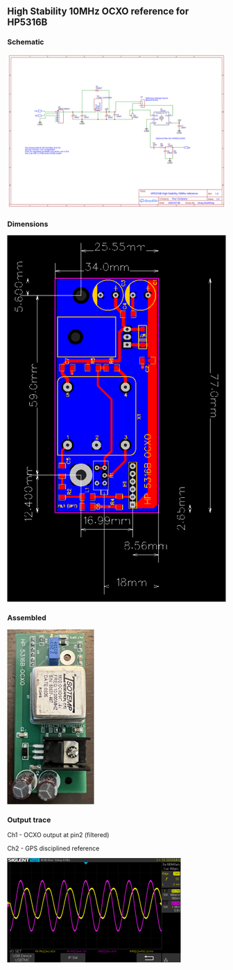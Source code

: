 ## High Stability 10MHz OCXO reference for HP5316B

### Schematic

<img src="https://github.com/vinayshanbhag/HP5316/blob/main/Schematic_HP5316B_7805.svg"/>

### Dimensions

<img src="https://github.com/vinayshanbhag/HP5316/blob/main/PCB_PCB_HP5316B_7805_2_2024-07-15.svg" width=600/>

<!-- img src="https://github.com/vinayshanbhag/HP5316/blob/main/PCB-Front.svg" width=200/> <img src="https://github.com/vinayshanbhag/HP5316/blob/main/PCB-Back.svg" width=200/-->

### Assembled
<img src="https://github.com/vinayshanbhag/HP5316/blob/main/photo.jpg" width=200/>

### Output trace

Ch1 - OCXO output at pin2 (filtered)

Ch2 - GPS disciplined reference

<img src="https://github.com/vinayshanbhag/HP5316/blob/main/trace.png" width=400/> 
